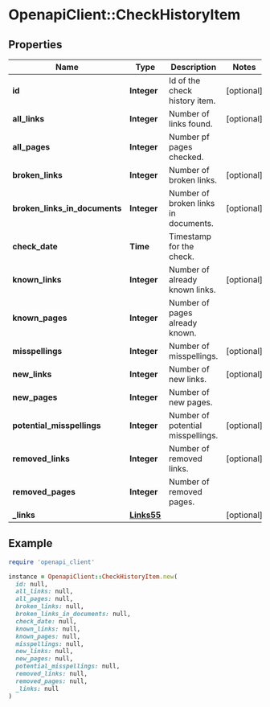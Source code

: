 # OpenapiClient::CheckHistoryItem

## Properties

| Name | Type | Description | Notes |
| ---- | ---- | ----------- | ----- |
| **id** | **Integer** | Id of the check history item. | [optional] |
| **all_links** | **Integer** | Number of links found. | [optional] |
| **all_pages** | **Integer** | Number pf pages checked. |  |
| **broken_links** | **Integer** | Number of broken links. | [optional] |
| **broken_links_in_documents** | **Integer** | Number of broken links in documents. | [optional] |
| **check_date** | **Time** | Timestamp for the check. |  |
| **known_links** | **Integer** | Number of already known links. | [optional] |
| **known_pages** | **Integer** | Number of pages already known. |  |
| **misspellings** | **Integer** | Number of misspellings. | [optional] |
| **new_links** | **Integer** | Number of new links. | [optional] |
| **new_pages** | **Integer** | Number of new pages. |  |
| **potential_misspellings** | **Integer** | Number of potential misspellings. | [optional] |
| **removed_links** | **Integer** | Number of removed links. | [optional] |
| **removed_pages** | **Integer** | Number of removed pages. |  |
| **_links** | [**Links55**](Links55.md) |  | [optional] |

## Example

```ruby
require 'openapi_client'

instance = OpenapiClient::CheckHistoryItem.new(
  id: null,
  all_links: null,
  all_pages: null,
  broken_links: null,
  broken_links_in_documents: null,
  check_date: null,
  known_links: null,
  known_pages: null,
  misspellings: null,
  new_links: null,
  new_pages: null,
  potential_misspellings: null,
  removed_links: null,
  removed_pages: null,
  _links: null
)
```

